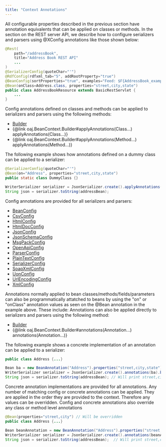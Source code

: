 ```yaml
---
title: "Context Annotations"
---
```


All configurable properties described in the previous section have annotation equivalents that can be applied on
classes or methods.
In the section on the REST server API, we describe how to configure serializers and parsers using @XConfig
annotations like those shown below:

```java
@Rest(
    path="/addressBook",
    title="Address Book REST API"
    ...
)
@SerializerConfig(quoteChar="'")
@RdfConfig(rdfxml_tab="5", addRootProperty="true")
@BeanConfig(sortProperties="true", examples="Feed: $F{AddressBook_example.json}")
@Bean(onClass=Address.class, properties="street,city,state")
public class AddressBookResource extends BasicRestServlet {
    ...
}
```


Config annotations defined on classes and methods can be applied to serializers and parsers using the following methods:
- [Builder](../apidocs/org/apache/juneau/BeanContext/Builder.html)
- \{@link oaj.BeanContext.Builder#applyAnnotations(Class...) applyAnnotations(Class...)\}
- \{@link oaj.BeanContext.Builder#applyAnnotations(Method...) applyAnnotations(Method...)\}

The following example shows how annotations defined on a dummy class can be applied to a serializer:

```java
@SerializerConfig(quoteChar="'")
@Bean(on="Address", properties="street,city,state")
public static class DummyClass {}

WriterSerializer serializer = JsonSerializer.create().applyAnnotations(DummyClass.class).build();
String json = serializer.toString(addressBean);
```


Config annotations are provided for all serializers and parsers:
- [BeanConfig](../apidocs/org/apache/juneau/annotation/BeanConfig.html)
- [CsvConfig](../apidocs/org/apache/juneau/csv/annotation/CsvConfig.html)
- [HtmlConfig](../apidocs/org/apache/juneau/html/annotation/HtmlConfig.html)
- [HtmlDocConfig](../apidocs/org/apache/juneau/html/annotation/HtmlDocConfig.html)
- [JsonConfig](../apidocs/org/apache/juneau/json/annotation/JsonConfig.html)
- [JsonSchemaConfig](../apidocs/org/apache/juneau/jsonschema/annotation/JsonSchemaConfig.html)
- [MsgPackConfig](../apidocs/org/apache/juneau/msgpack/annotation/MsgPackConfig.html)
- [OpenApiConfig](../apidocs/org/apache/juneau/oapi/annotation/OpenApiConfig.html)
- [ParserConfig](../apidocs/org/apache/juneau/parser/annotation/ParserConfig.html)
- [PlainTextConfig](../apidocs/org/apache/juneau/plaintext/annotation/PlainTextConfig.html)
- [SerializerConfig](../apidocs/org/apache/juneau/serializer/annotation/SerializerConfig.html)
- [SoapXmlConfig](../apidocs/org/apache/juneau/soap/annotation/SoapXmlConfig.html)
- [UonConfig](../apidocs/org/apache/juneau/uon/annotation/UonConfig.html)
- [UrlEncodingConfig](../apidocs/org/apache/juneau/urlencoding/annotation/UrlEncodingConfig.html)
- [XmlConfig](../apidocs/org/apache/juneau/xml/annotation/XmlConfig.html)

Annotations normally applied to bean classes/methods/fields/parameters
can also be programmatically attatched to beans by using the "on" or "onClass" annotation values as seen
on the @Bean annotation in the example above.
These include:
Annotations can also be applied directly to serializers and parsers using the following method:
- [Builder](../apidocs/org/apache/juneau/BeanContext/Builder.html)
- \{@link oaj.BeanContext.Builder#annotations(Annotation...) annotations(Annotation...)\}

The following example shows a concrete implementation of an annotation can be applied to a serializer:

```java
public class Address {...}

Bean ba = new BeanAnnotation("Address").properties("street,city,state");
WriterSerializer serializer = JsonSerializer.create().annotations(ba).build();
String json = serializer.toString(addressBean); // Will print street,city,state
```


Concrete annotation implementations are provided for all annotations.
Any number of matching config or concrete annotations can be applied.  They are applied in the order they are provided
to the context.  Therefore any values can be overridden.  Config and concrete annotations also override any class or method
level annotations

```java
@Bean(properties="street,city") // Will be overridden
public class Address {...}

Bean beanAnnotation = new BeanAnnotation("Address").properties("street,city,state");
WriterSerializer serializer = JsonSerializer.create().annotations(beanAnnotation).build();
String json = serializer.toString(addressBean);  // Will print street,city,state

```
